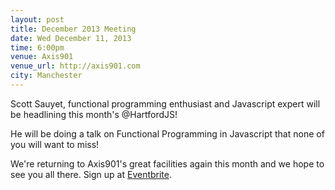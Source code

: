 ```yaml
---
layout: post
title: December 2013 Meeting
date: Wed December 11, 2013
time: 6:00pm
venue: Axis901
venue_url: http://axis901.com
city: Manchester
---
```



Scott Sauyet, functional programming enthusiast and Javascript expert will be headlining this month's @HartfordJS! 

He will be doing a talk on Functional Programming in Javascript that none of you will want to miss! 

We're returning to Axis901's great facilities again this month and we hope to see you all there. Sign up at [Eventbrite](http://hartfordjs.eventbrite.com).
